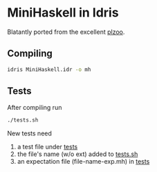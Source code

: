 # MiniHaskell in Idris

Blatantly ported from the excellent [plzoo](https://github.com/andrejbauer/plzoo/tree/master/src/minihaskell).

## Compiling

```bash
idris MiniHaskell.idr -o mh
```

## Tests
After compiling run

```bash
./tests.sh
```

New tests need
  1. a test file under [tests](tests)
  2. the file's name (w/o ext) added to [tests.sh](tests.sh)
  3. an expectation file (file-name-exp.mh) in [tests](tests)
